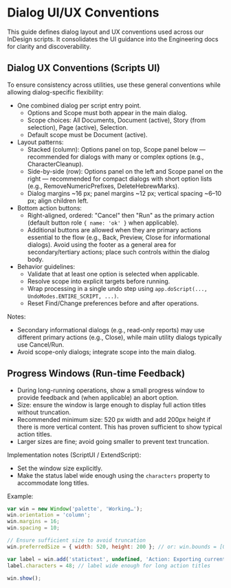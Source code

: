 # Dialog UI/UX Conventions

This guide defines dialog layout and UX conventions used across our InDesign scripts. It consolidates the UI guidance into the Engineering docs for clarity and discoverability.

## Dialog UX Conventions (Scripts UI)

To ensure consistency across utilities, use these general conventions while allowing dialog-specific flexibility:

- One combined dialog per script entry point.
  - Options and Scope must both appear in the main dialog.
  - Scope choices: All Documents, Document (active), Story (from selection), Page (active), Selection.
  - Default scope must be Document (active).
- Layout patterns:
  - Stacked (column): Options panel on top, Scope panel below — recommended for dialogs with many or complex options (e.g., CharacterCleanup).
  - Side-by-side (row): Options panel on the left and Scope panel on the right — recommended for compact dialogs with short option lists (e.g., RemoveNumericPrefixes, DeleteHebrewMarks).
  - Dialog margins ~16 px; panel margins ~12 px; vertical spacing ~6–10 px; align children left.
- Bottom action buttons:
  - Right-aligned, ordered: "Cancel" then "Run" as the primary action (default button role `{ name: 'ok' }` when applicable).
  - Additional buttons are allowed when they are primary actions essential to the flow (e.g., Back, Preview, Close for informational dialogs). Avoid using the footer as a general area for secondary/tertiary actions; place such controls within the dialog body.
- Behavior guidelines:
  - Validate that at least one option is selected when applicable.
  - Resolve scope into explicit targets before running.
  - Wrap processing in a single undo step using `app.doScript(..., UndoModes.ENTIRE_SCRIPT, ...)`.
  - Reset Find/Change preferences before and after operations.

Notes:
- Secondary informational dialogs (e.g., read-only reports) may use different primary actions (e.g., Close), while main utility dialogs typically use Cancel/Run.
- Avoid scope-only dialogs; integrate scope into the main dialog.

## Progress Windows (Run-time Feedback)

- During long-running operations, show a small progress window to provide feedback and (when applicable) an abort option.
- Size: ensure the window is large enough to display full action titles without truncation.
- Recommended minimum size: 520 px width and add 200px height if there is more vertical content. This has proven sufficient to show typical action titles.
- Larger sizes are fine; avoid going smaller to prevent text truncation.

Implementation notes (ScriptUI / ExtendScript):
- Set the window size explicitly.
- Make the status label wide enough using the `characters` property to accommodate long titles.

Example:

```jsx
var win = new Window('palette', 'Working…');
win.orientation = 'column';
win.margins = 16;
win.spacing = 10;

// Ensure sufficient size to avoid truncation
win.preferredSize = { width: 520, height: 200 }; // or: win.bounds = [0, 0, 520, 200];

var label = win.add('statictext', undefined, 'Action: Exporting current document…');
label.characters = 48; // label wide enough for long action titles

win.show();
```
